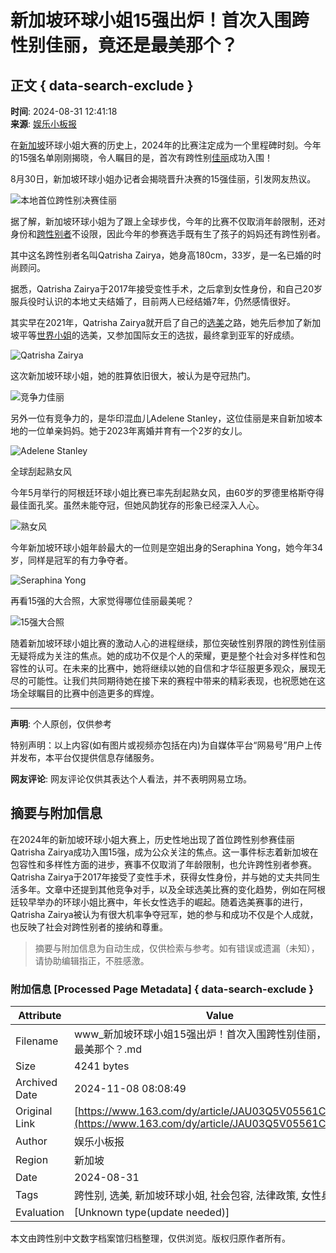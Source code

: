 # 新加坡环球小姐15强出炉！首次入围跨性别佳丽，竟还是最美那个？

## 正文 { data-search-exclude }


**时间**: 2024-08-31 12:41:18  
**来源**: [娱乐小板报](https://www.163.com/dy/media/T1672719696533.html)

在[新加坡](https://ent.163.com/keywords/6/b/65b052a05761/1.html)环球小姐大赛的历史上，2024年的比赛注定成为一个里程碑时刻。今年的15强名单刚刚揭晓，令人瞩目的是，首次有跨性别[佳丽](https://ent.163.com/keywords/4/7/4f734e3d/1.html)成功入围！

8月30日，新加坡环球小姐办记者会揭晓晋升决赛的15强佳丽，引发网友热议。

![本地首位跨性别决赛佳丽](https://nimg.ws.126.net/?url=http%3A%2F%2Fdingyue.ws.126.net%2F2024%2F0831%2Fcb70e9aaj00sj2fn400dpd000hs009zm.jpg&thumbnail=660x2147483647&quality=80&type=jpg)

据了解，新加坡环球小姐为了跟上全球步伐，今年的比赛不仅取消年龄限制，还对身份和[跨性别者](https://ent.163.com/keywords/8/e/8de86027522b8005/1.html)不设限，因此今年的参赛选手既有生了孩子的妈妈还有跨性别者。

其中这名跨性别者名叫Qatrisha Zairya，她身高180cm，33岁，是一名已婚的时尚顾问。

据悉，Qatrisha Zairya于2017年接受变性手术，之后拿到女性身份，和自己20岁服兵役时认识的本地丈夫结婚了，目前两人已经结婚7年，仍然感情很好。

其实早在2021年，Qatrisha Zairya就开启了自己的[选美](https://ent.163.com/keywords/9/0/90097f8e/1.html)之路，她先后参加了新加坡平等[世界小姐](https://ent.163.com/keywords/4/1/4e16754c5c0f59d0/1.html)的选美，又参加国际女王的选拔，最终拿到亚军的好成绩。

![Qatrisha Zairya](https://nimg.ws.126.net/?url=http%3A%2F%2Fdingyue.ws.126.net%2F2024%2F0831%2Fa49f3f80j00sj2fn500tid000hs00mhm.jpg&thumbnail=660x2147483647&quality=80&type=jpg)

这次新加坡环球小姐，她的胜算依旧很大，被认为是夺冠热门。

![竞争力佳丽](https://nimg.ws.126.net/?url=http%3A%2F%2Fdingyue.ws.126.net%2F2024%2F0831%2F2a28e214j00sj2fn500zud000hs00r6m.jpg&thumbnail=660x2147483647&quality=80&type=jpg)

另外一位有竞争力的，是华印混血儿Adelene Stanley，这位佳丽是来自新加坡本地的一位单亲妈妈。她于2023年离婚并育有一个2岁的女儿。

![Adelene Stanley](https://nimg.ws.126.net/?url=http%3A%2F%2Fdingyue.ws.126.net%2F2024%2F0831%2F02008f5fj00sj2fn400b5d000hs00bcm.jpg&thumbnail=660x2147483647&quality=80&type=jpg)

全球刮起熟女风

今年5月举行的阿根廷环球小姐比赛已率先刮起熟女风，由60岁的罗德里格斯夺得最佳面孔奖。虽然未能夺冠，但她风韵犹存的形象已经深入人心。

![熟女风](https://nimg.ws.126.net/?url=http%3A%2F%2Fdingyue.ws.126.net%2F2024%2F0831%2F5f79d536j00sj2fn400h6d000hs00h9m.jpg&thumbnail=660x2147483647&quality=80&type=jpg)

今年新加坡环球小姐年龄最大的一位则是空姐出身的Seraphina Yong，她今年34岁，同样是冠军的有力争夺者。

![Seraphina Yong](https://nimg.ws.126.net/?url=http%3A%2F%2Fdingyue.ws.126.net%2F2024%2F0831%2F0711932bj00sj2fn4009qd000hs00bim.jpg&thumbnail=660x2147483647&quality=80&type=jpg)

再看15强的大合照，大家觉得哪位佳丽最美呢？

![15强大合照](https://nimg.ws.126.net/?url=http%3A%2F%2Fdingyue.ws.126.net%2F2024%2F0831%2Fe3ac3885j00sj2fn400gld000hs00c5m.jpg&thumbnail=660x2147483647&quality=80&type=jpg)

随着新加坡环球小姐比赛的激动人心的进程继续，那位突破性别界限的跨性别佳丽无疑将成为关注的焦点。她的成功不仅是个人的荣耀，更是整个社会对多样性和包容性的认可。在未来的比赛中，她将继续以她的自信和才华征服更多观众，展现无尽的可能性。让我们共同期待她在接下来的赛程中带来的精彩表现，也祝愿她在这场全球瞩目的比赛中创造更多的辉煌。

---

**声明**: 个人原创，仅供参考

特别声明：以上内容(如有图片或视频亦包括在内)为自媒体平台“网易号”用户上传并发布，本平台仅提供信息存储服务。

**网友评论**: 网友评论仅供其表达个人看法，并不表明网易立场。
<!-- tcd_original_link https://www.163.com/dy/article/JAU03Q5V05561CPZ.html -->
## 摘要与附加信息

<!-- tcd_abstract -->
在2024年的新加坡环球小姐大赛上，历史性地出现了首位跨性别参赛佳丽Qatrisha Zairya成功入围15强，成为公众关注的焦点。这一事件标志着新加坡在包容性和多样性方面的进步，赛事不仅取消了年龄限制，也允许跨性别者参赛。Qatrisha Zairya于2017年接受了变性手术，获得女性身份，并与她的丈夫共同生活多年。文章中还提到其他竞争对手，以及全球选美比赛的变化趋势，例如在阿根廷较早举办的环球小姐比赛中，年长女性选手的崛起。随着选美赛事的进行，Qatrisha Zairya被认为有很大机率争夺冠军，她的参与和成功不仅是个人成就，也反映了社会对跨性别者的接纳和尊重。
<!-- tcd_abstract_end -->

> 摘要与附加信息为自动生成，仅供检索与参考。如有错误或遗漏（未知），请协助编辑指正，不胜感激。

### 附加信息 [Processed Page Metadata] { data-search-exclude }

| Attribute       | Value                                  |
|-----------------|----------------------------------------|
| Filename        | www_新加坡环球小姐15强出炉！首次入围跨性别佳丽，竟还是最美那个？.md                             |
| Size            | 4241 bytes                           |
| Archived Date   | 2024-11-08 08:08:49                             |
| Original Link   | [https://www.163.com/dy/article/JAU03Q5V05561CPZ.html](https://www.163.com/dy/article/JAU03Q5V05561CPZ.html)                       |
| Author          | 娱乐小板报                               |
| Region          | 新加坡                               |
| Date            | 2024-08-31                                 |
| Tags            | 跨性别, 选美, 新加坡环球小姐, 社会包容, 法律政策, 女性身份                                 |
| Evaluation            | [Unknown type(update needed)]                                 |
<!-- tcd_table_end -->

本文由跨性别中文数字档案馆归档整理，仅供浏览。版权归原作者所有。
